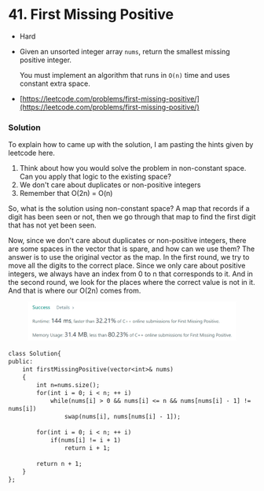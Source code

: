 # 41. First Missing Positive

* Hard
*   Given an unsorted integer array `nums`, return the smallest missing positive integer.

    You must implement an algorithm that runs in `O(n)` time and uses constant extra space.
* [https://leetcode.com/problems/first-missing-positive/](https://leetcode.com/problems/first-missing-positive/)

### Solution&#x20;

To explain how to came up with the solution, I am pasting the hints given by leetcode here.&#x20;

1. Think about how you would solve the problem in non-constant space. Can you apply that logic to the existing space?
2. We don't care about duplicates or non-positive integers
3. Remember that O(2n) = O(n)

So, what is the solution using non-constant space? A map that records if a digit has been seen or not, then we go through that map to find the first digit that has not yet been seen.&#x20;

Now, since we don't care about duplicates or non-positive integers, there are some spaces in the vector that is spare, and how can we use them? The answer is to use the original vector as the map. In the first round, we try to move all the digits to the correct place. Since we only care about positive integers, we always have an index from 0 to n that corresponds to it. And in the second round, we look for the places where the correct value is not in it. And that is where our O(2n) comes from.&#x20;

<figure><img src="../.gitbook/assets/image (14).png" alt=""><figcaption></figcaption></figure>

```
class Solution{
public:
    int firstMissingPositive(vector<int>& nums)
    {
        int n=nums.size();
        for(int i = 0; i < n; ++ i)
            while(nums[i] > 0 && nums[i] <= n && nums[nums[i] - 1] != nums[i])
                swap(nums[i], nums[nums[i] - 1]);
        
        for(int i = 0; i < n; ++ i)
            if(nums[i] != i + 1)
                return i + 1;
        
        return n + 1;
    }
};
```
